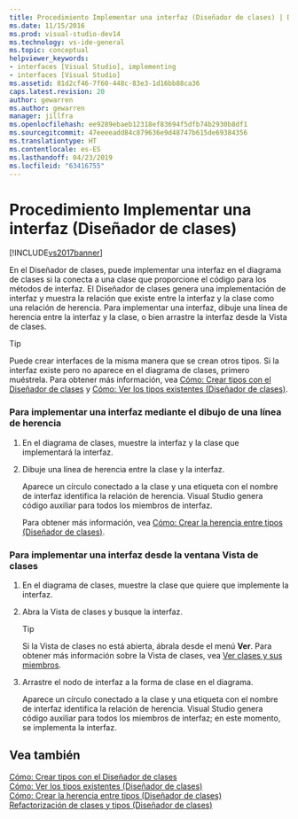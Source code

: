 ```yaml
---
title: Procedimiento Implementar una interfaz (Diseñador de clases) | Documentos de Microsoft
ms.date: 11/15/2016
ms.prod: visual-studio-dev14
ms.technology: vs-ide-general
ms.topic: conceptual
helpviewer_keywords:
- interfaces [Visual Studio], implementing
- interfaces [Visual Studio]
ms.assetid: 81d2cf46-7f60-448c-83e3-1d16bb88ca36
caps.latest.revision: 20
author: gewarren
ms.author: gewarren
manager: jillfra
ms.openlocfilehash: ee9289ebaeb12318ef83694f5dfb74b2930b8df1
ms.sourcegitcommit: 47eeeeadd84c879636e9d48747b615de69384356
ms.translationtype: HT
ms.contentlocale: es-ES
ms.lasthandoff: 04/23/2019
ms.locfileid: "63416755"
---
```

# <a name="how-to-implement-an-interface-class-designer"></a>Procedimiento Implementar una interfaz (Diseñador de clases)
[!INCLUDE[vs2017banner](../includes/vs2017banner.md)]

En el Diseñador de clases, puede implementar una interfaz en el diagrama de clases si la conecta a una clase que proporcione el código para los métodos de interfaz. El Diseñador de clases genera una implementación de interfaz y muestra la relación que existe entre la interfaz y la clase como una relación de herencia. Para implementar una interfaz, dibuje una línea de herencia entre la interfaz y la clase, o bien arrastre la interfaz desde la Vista de clases.  
  
> [!TIP]
> Puede crear interfaces de la misma manera que se crean otros tipos. Si la interfaz existe pero no aparece en el diagrama de clases, primero muéstrela. Para obtener más información, vea [Cómo: Crear tipos con el Diseñador de clases](../ide/how-to-create-types-by-using-class-designer.md) y [Cómo: Ver los tipos existentes (Diseñador de clases)](../ide/how-to-view-existing-types-class-designer.md).  
  
### <a name="to-implement-an-interface-by-drawing-an-inheritance-line"></a>Para implementar una interfaz mediante el dibujo de una línea de herencia  
  
1. En el diagrama de clases, muestre la interfaz y la clase que implementará la interfaz.  
  
2. Dibuje una línea de herencia entre la clase y la interfaz.  
  
    Aparece un círculo conectado a la clase y una etiqueta con el nombre de interfaz identifica la relación de herencia. Visual Studio genera código auxiliar para todos los miembros de interfaz.  
  
   Para obtener más información, vea [Cómo: Crear la herencia entre tipos (Diseñador de clases)](../ide/how-to-create-inheritance-between-types-class-designer.md).  
  
### <a name="to-implement-an-interface-from-the-class-view-window"></a>Para implementar una interfaz desde la ventana Vista de clases  
  
1. En el diagrama de clases, muestre la clase que quiere que implemente la interfaz.  
  
2. Abra la Vista de clases y busque la interfaz.  
  
    > [!TIP]
    > Si la Vista de clases no está abierta, ábrala desde el menú **Ver**. Para obtener más información sobre la Vista de clases, vea [Ver clases y sus miembros](http://msdn.microsoft.com/71e9e8f3-261a-4e0c-87bf-5ec48b8bf333).  
  
3. Arrastre el nodo de interfaz a la forma de clase en el diagrama.  
  
     Aparece un círculo conectado a la clase y una etiqueta con el nombre de interfaz identifica la relación de herencia. Visual Studio genera código auxiliar para todos los miembros de interfaz; en este momento, se implementa la interfaz.  
  
## <a name="see-also"></a>Vea también  
 [Cómo: Crear tipos con el Diseñador de clases](../ide/how-to-create-types-by-using-class-designer.md)   
 [Cómo: Ver los tipos existentes (Diseñador de clases)](../ide/how-to-view-existing-types-class-designer.md)   
 [Cómo: Crear la herencia entre tipos (Diseñador de clases)](../ide/how-to-create-inheritance-between-types-class-designer.md)   
 [Refactorización de clases y tipos (Diseñador de clases)](../ide/refactoring-classes-and-types-class-designer.md)
